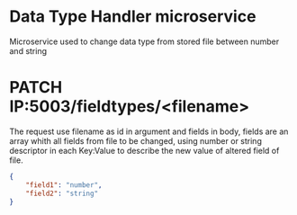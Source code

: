 # Data Type Handler microservice
Microservice used to change data type from stored file between number and string

# PATCH IP:5003/fieldtypes/<filename\>
The request use filename as id in argument and fields in body, fields are an array whith all fields from file to be changed, using number or string descriptor in each Key:Value to describe the new value of altered field of file.

```json
{
    "field1": "number",
    "field2": "string"
}
```
